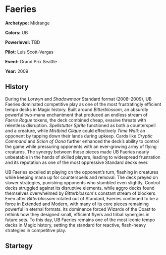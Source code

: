 # Faeries

**Archetype:** Midrange

**Colors:** UB

**Powerlevel:** TBD

**Pilot:** Luis Scott-Vargas

**Event:** Grand Prix Seattle

**Year:** 2009

## History

During the _Lorwyn_ and _Shadowmoor_ Standard format (2008–2009), UB Faeries dominated competitive play as one of the most frustratingly efficient tempo decks in Magic history. Built around _Bitterblossom_, an absurdly powerful two-mana enchantment that produced an endless stream of _Faerie Rogue_ tokens, the deck combined cheap, evasive threats with relentless disruption. _Spellstutter Sprite_ functioned as both a counterspell and a creature, while _Mistbind Clique_ could effectively _Time Walk_ an opponent by tapping down their lands during upkeep. Cards like _Cryptic Command_ and _Scion of Oona_ further enhanced the deck’s ability to control the game while pressuring opponents with an ever-growing army of flying creatures. The synergy between these pieces made UB Faeries nearly unbeatable in the hands of skilled players, leading to widespread frustration and its reputation as one of the most oppressive Standard decks ever.

UB Faeries excelled at playing on the opponent’s turn, flashing in creatures while keeping mana up for counterspells and removal. The deck preyed on slower strategies, punishing opponents who stumbled even slightly. Control decks struggled against its disruptive elements, while aggro decks found themselves overwhelmed by _Bitterblossom_'s constant stream of blockers. Even after _Bitterblossom_ rotated out of Standard, Faeries continued to be a force in Extended and Modern, with many of its core pieces remaining powerful in eternal formats. Its dominance forced Wizards of the Coast to rethink how they designed small, efficient flyers and tribal synergies in future sets. To this day, UB Faeries remains one of the most iconic tempo decks in Magic history, setting the standard for reactive, flash-heavy strategies in competitive play.

## Startegy
